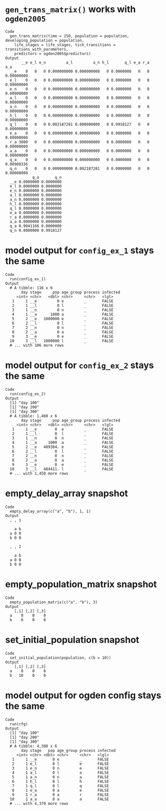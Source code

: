 # `gen_trans_matrix()` works with `ogden2005`

    Code
      gen_trans_matrix(time = 150, population = population, developing_population = population,
        life_stages = life_stages, tick_transitions = transitions_with_parameters,
        predictors = ogden2005$predictors)
    Output
           __e e_l e_n         a_l         a_n h_l       q_l e_a r_a        a_a
      __e    0   0   0 0.000000000 0.000000000   0 0.0000000   0   0 0.00000000
      e_l    0   0   0 0.000000000 0.000000000   0 0.0000000   0   0 0.00000000
      e_n    0   0   0 0.000000000 0.000000000   0 0.0000000   0   0 0.00000000
      a_l    0   0   0 0.000000000 0.000000000   0 0.0000000   0   0 0.00000000
      a_n    0   0   0 0.000000000 0.000000000   0 0.0000000   0   0 0.00000000
      h_l    0   0   0 0.000000000 0.000000000   0 0.0000000   0   0 0.00000000
      q_l    0   0   0 0.002187281 0.000000000   0 0.9918127   0   0 0.00000000
      e_a    0   0   0 0.000000000 0.000000000   0 0.0000000   0   0 0.00000000
      r_a 3000   0   0 0.000000000 0.000000000   0 0.0000000   0   0 0.00000000
      a_a    0   0   0 0.000000000 0.000000000   0 0.0000000   0   0 0.00000000
      q_a    0   0   0 0.000000000 0.000000000   0 0.0000000   0   0 0.08988336
      q_n    0   0   0 0.000000000 0.002187281   0 0.0000000   0   0 0.00000000
                q_a       q_n
      __e 0.0000000 0.0000000
      e_l 0.0000000 0.0000000
      e_n 0.0000000 0.0000000
      a_l 0.0000000 0.0000000
      a_n 0.0000000 0.0000000
      h_l 0.0000000 0.0000000
      q_l 0.0000000 0.0000000
      e_a 0.0000000 0.0000000
      r_a 0.0000000 0.0000000
      a_a 0.0000000 0.0000000
      q_a 0.9041166 0.0000000
      q_n 0.0000000 0.9918127

# model output for `config_ex_1` stays the same

    Code
      run(config_ex_1)
    Output
      # A tibble: 116 x 6
           day stage     pop age_group process infected
         <int> <chr>   <dbl> <chr>     <chr>   <lgl>   
       1     1 __e         0 e         _       FALSE   
       2     1 __l         0 l         _       FALSE   
       3     1 __n         0 n         _       FALSE   
       4     1 __a      1000 a         _       FALSE   
       5     2 __e   1000000 e         _       FALSE   
       6     2 __l         0 l         _       FALSE   
       7     2 __n         0 n         _       FALSE   
       8     2 __a         0 a         _       FALSE   
       9     3 __e         0 e         _       FALSE   
      10     3 __l   1000000 l         _       FALSE   
      # ... with 106 more rows

# model output for `config_ex_2` stays the same

    Code
      run(config_ex_2)
    Output
      [1] "day 100"
      [1] "day 200"
      [1] "day 300"
      # A tibble: 1,460 x 6
           day stage     pop age_group process infected
         <int> <chr>   <dbl> <chr>     <chr>   <lgl>   
       1     1 __e        0  e         _       FALSE   
       2     1 __l        0  l         _       FALSE   
       3     1 __n        0  n         _       FALSE   
       4     1 __a     1000  a         _       FALSE   
       5     2 __e   489304. e         _       FALSE   
       6     2 __l        0  l         _       FALSE   
       7     2 __n        0  n         _       FALSE   
       8     2 __a        0  a         _       FALSE   
       9     3 __e        0  e         _       FALSE   
      10     3 __l   484411. l         _       FALSE   
      # ... with 1,450 more rows

# empty_delay_array snapshot

    Code
      empty_delay_array(c("a", "b"), 1, 1)
    Output
      , , 1
      
        a b
      a 0 0
      b 0 0
      
      , , 2
      
        a b
      a 0 0
      b 0 0
      

# empty_population_matrix snapshot

    Code
      empty_population_matrix(c("a", "b"), 3)
    Output
        [,1] [,2] [,3]
      a    0    0    0
      b    0    0    0

# set_initial_population snapshot

    Code
      set_initial_population(population, c(b = 10))
    Output
        [,1] [,2] [,3]
      a    0    0    0
      b   10    0    0

# model output for ogden config stays the same

    Code
      run(cfg)
    Output
      [1] "day 100"
      [1] "day 200"
      [1] "day 300"
      # A tibble: 4,380 x 6
           day stage   pop age_group process infected
         <int> <chr> <dbl> <chr>     <chr>   <lgl>   
       1     1 __e       0 e         _       FALSE   
       2     1 e_l       0 l         e       FALSE   
       3     1 e_n       0 n         e       FALSE   
       4     1 a_l       0 l         a       FALSE   
       5     1 a_n       0 n         a       FALSE   
       6     1 h_l       0 l         h       FALSE   
       7     1 q_l       0 l         q       FALSE   
       8     1 e_a       0 a         e       FALSE   
       9     1 r_a       0 a         r       FALSE   
      10     1 a_a       0 a         a       FALSE   
      # ... with 4,370 more rows

